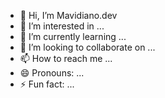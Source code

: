 - 👋 Hi, I’m Mavidiano.dev
- 👀 I’m interested in ...
- 🌱 I’m currently learning ...
- 💞️ I’m looking to collaborate on ...
- 📫 How to reach me ...
- 😄 Pronouns: ...
- ⚡ Fun fact: ...

<!---
DsuarezDS/DsuarezDS is a ✨ special ✨ repository because its `README.md` (this file) appears on your GitHub profile.
You can click the Preview link to take a look at your changes.
--->
